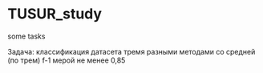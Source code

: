 # TUSUR_study
some tasks

Задача: классификация датасета тремя разными методами со средней (по трем) f-1 мерой не менее 0,85
